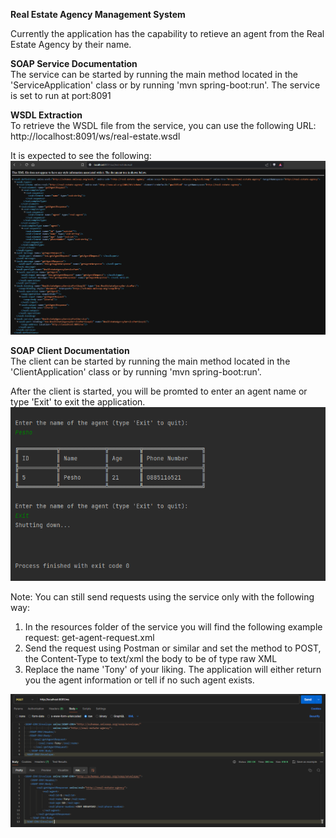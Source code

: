 **Real Estate Agency Management System**  

Currently the application has the capability to retieve an agent from the Real Estate Agency by their name.

**SOAP Service Documentation**  
The service can be started by running the main method located in the 'ServiceApplication' class
or by running 'mvn spring-boot:run'.
The service is set to run at port:8091

**WSDL Extraction**  
To retrieve the WSDL file from the service, you can use the following URL:
http://localhost:8091/ws/real-estate.wsdl

It is expected to see the following:  
![Screenshot](service/src/main/resources/images/wsdl-example.png)

**SOAP Client Documentation**  
The client can be started by running the main method located in the 'ClientApplication' class
or by running 'mvn spring-boot:run'.  

After the client is started, you will be promted to enter an agent name or type 'Exit' to exit the application.
![Screenshot](service/src/main/resources/images/get-agent-example-console.png)


Note: You can still send requests using the service only with the following way:  
1. In the resources folder of the service you will find the following example request:
get-agent-request.xml
2. Send the request using Postman or similar and set the method to POST,
the Content-Type to text/xml the body to be of type raw XML
3. Replace the name 'Tony' of your liking. The application will either return you the agent information
   or tell if no such agent exists.

![Screenshot](service/src/main/resources/images/get-agent-example-xml.png)
